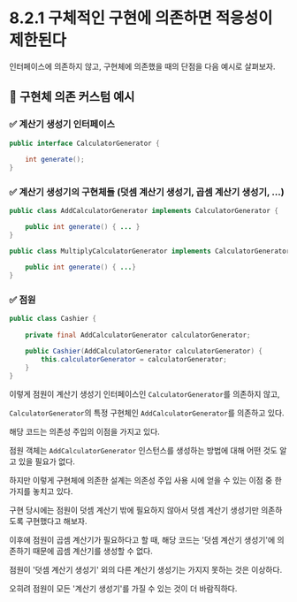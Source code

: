 # 8.2.1 구체적인 구현에 의존하면 적응성이 제한된다

인터페이스에 의존하지 않고, 구현체에 의존했을 때의 단점을 다음 예시로 살펴보자.

## 🎯 구현체 의존 커스텀 예시

### ✅ 계산기 생성기 인터페이스
```java
public interface CalculatorGenerator {
    
    int generate();
}
```

### ✅ 계산기 생성기의 구현체들 (덧셈 계산기 생성기, 곱셈 계산기 생성기, ...)

```java
public class AddCalculatorGenerator implements CalculatorGenerator {

    public int generate() { ... }
}
```

```java
public class MultiplyCalculatorGenerator implements CalculatorGenerator {

    public int generate() { ...}
}
```

### ✅ 점원
```java
public class Cashier {
    
    private final AddCalculatorGenerator calculatorGenerator;
    
    public Cashier(AddCalculatorGenerator calculatorGenerator) {
        this.calculatorGenerator = calculatorGenerator;
    }
}
```
이렇게 점원이 계산기 생성기 인터페이스인 `CalculatorGenerator`를 의존하지 않고,

`CalculatorGenerator`의 특정 구현체인 `AddCalculatorGenerator`를 의존하고 있다.

해당 코드는 의존성 주입의 이점을 가지고 있다.

점원 객체는 `AddCalculatorGenerator` 인스턴스를 생성하는 방법에 대해 어떤 것도 알고 있을 필요가 없다.

하지만 이렇게 구현체에 의존한 설계는 의존성 주입 사용 시에 얻을 수 있는 이점 중 한 가지를 놓치고 있다.

구현 당시에는 점원이 덧셈 계산기 밖에 필요하지 않아서 덧셈 계산기 생성기만 의존하도록 구현했다고 해보자.

이후에 점원이 곱셈 계산기가 필요하다고 할 때, 해당 코드는 '덧셈 계산기 생성기'에 의존하기 때문에 곱셈 계산기를 생성할 수 없다.

점원이 '덧셈 계산기 생성기' 외의 다른 계산기 생성기는 가지지 못하는 것은 이상하다.

오히려 점원이 모든 '계산기 생성기'를 가질 수 있는 것이 더 바람직하다.


